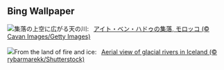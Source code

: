 ## Bing Wallpaper
![](https://www.bing.com/th?id=OHR.MoroccoMilkyWay_JA-JP1854707696_UHD.jpg&w=1000)集落の上空に広がる天の川:&nbsp;&ensp;[アイト・ベン・ハドゥの集落, モロッコ (© Cavan Images/Getty Images)](https://www.bing.com/th?id=OHR.MoroccoMilkyWay_JA-JP1854707696_UHD.jpg)
<br><br/>
![](https://www.bing.com/th?id=OHR.GlacialRivers_EN-GB5304818935_UHD.jpg&w=1000)From the land of fire and ice:&nbsp;&ensp;[Aerial view of glacial rivers in Iceland (© rybarmarekk/Shutterstock)](https://www.bing.com/th?id=OHR.GlacialRivers_EN-GB5304818935_UHD.jpg)
<br><br/>
